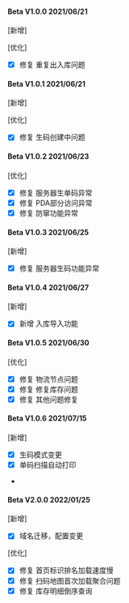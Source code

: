 #### Beta V1.0.0 2021/06/21
[新增]

[优化]
- [X] 修复 重复出入库问题

#### Beta V1.0.1 2021/06/21
[新增]

[优化]
- [X] 修复 生码创建中问题

#### Beta V1.0.2 2021/06/23

[优化]
- [X] 修复 服务器生单码异常
- [X] 修复 PDA部分访问异常
- [X] 修复 防窜功能异常

#### Beta V1.0.3 2021/06/25

[新增]
- [X] 修复 服务器生码功能异常


#### Beta V1.0.4 2021/06/27

[新增]
- [X] 新增 入库导入功能

#### Beta V1.0.5 2021/06/30

[优化]
- [X] 修复 物流节点问题
- [X] 修复 修复库存问题
- [X] 修复 其他问题修复

#### Beta V1.0.6 2021/07/15

[新增]
- [X] 生码模式变更
- [X] 单码扫描自动打印
- 
#### Beta V2.0.0 2022/01/25

[新增]
- [X] 域名迁移，配置变更

[优化]
- [X] 修复 首页标识排名加载速度慢
- [X] 修复 扫码地图首次加载聚合问题
- [X] 修复 库存明细倒序查询